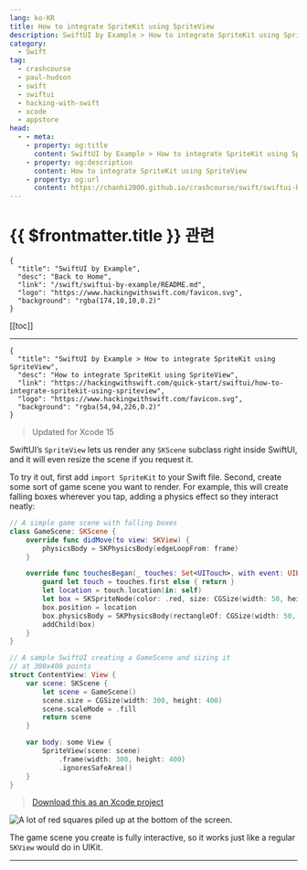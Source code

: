 ```yaml
---
lang: ko-KR
title: How to integrate SpriteKit using SpriteView
description: SwiftUI by Example > How to integrate SpriteKit using SpriteView
category:
  - Swift
tag: 
  - crashcourse
  - paul-hudson
  - swift
  - swiftui
  - hacking-with-swift
  - xcode
  - appstore
head:
  - - meta:
    - property: og:title
      content: SwiftUI by Example > How to integrate SpriteKit using SpriteView
    - property: og:description
      content: How to integrate SpriteKit using SpriteView
    - property: og:url
      content: https://chanhi2000.github.io/crashcourse/swift/swiftui-by-example/03-images-shapes-and-media/how-to-integrate-spritekit-using-spriteview.html
---
```


# {{ $frontmatter.title }} 관련

```component VPCard
{
  "title": "SwiftUI by Example",
  "desc": "Back to Home",
  "link": "/swift/swiftui-by-example/README.md",
  "logo": "https://www.hackingwithswift.com/favicon.svg",
  "background": "rgba(174,10,10,0.2)"
}
```

[[toc]]

---

```component VPCard
{
  "title": "SwiftUI by Example > How to integrate SpriteKit using SpriteView",
  "desc": "How to integrate SpriteKit using SpriteView",
  "link": "https://hackingwithswift.com/quick-start/swiftui/how-to-integrate-spritekit-using-spriteview",
  "logo": "https://www.hackingwithswift.com/favicon.svg",
  "background": "rgba(54,94,226,0.2)"
}
```

> Updated for Xcode 15

SwiftUI’s `SpriteView` lets us render any `SKScene` subclass right inside SwiftUI, and it will even resize the scene if you request it.

To try it out, first add `import SpriteKit` to your Swift file. Second, create some sort of game scene you want to render. For example, this will create falling boxes wherever you tap, adding a physics effect so they interact neatly:

```swift
// A simple game scene with falling boxes
class GameScene: SKScene {
    override func didMove(to view: SKView) {
        physicsBody = SKPhysicsBody(edgeLoopFrom: frame)
    }

    override func touchesBegan(_ touches: Set<UITouch>, with event: UIEvent?) {
        guard let touch = touches.first else { return }
        let location = touch.location(in: self)
        let box = SKSpriteNode(color: .red, size: CGSize(width: 50, height: 50))
        box.position = location
        box.physicsBody = SKPhysicsBody(rectangleOf: CGSize(width: 50, height: 50))
        addChild(box)
    }
}

// A sample SwiftUI creating a GameScene and sizing it
// at 300x400 points
struct ContentView: View {
    var scene: SKScene {
        let scene = GameScene()
        scene.size = CGSize(width: 300, height: 400)
        scene.scaleMode = .fill
        return scene
    }

    var body: some View {
        SpriteView(scene: scene)
            .frame(width: 300, height: 400)
            .ignoresSafeArea()
    }
}
```

> [<FontIcon icon="fas fa-file-zipper"/>Download this as an Xcode project](https://www.hackingwithswift.com/files/projects/swiftui/how-to-integrate-spritekit-using-spriteview-1.zip)

![A lot of red squares piled up at the bottom of the screen.](https://www.hackingwithswift.com/img/books/quick-start/swiftui/how-to-integrate-spritekit-using-spriteview-1~dark.png)

The game scene you create is fully interactive, so it works just like a regular `SKView` would do in UIKit.

---

<TagLinks />